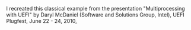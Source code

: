 I recreated this classical example from the presentation "Multiprocessing with UEFI" by Daryl McDaniel (Software and Solutions Group, Intel), UEFI Plugfest, June 22 - 24, 2010,